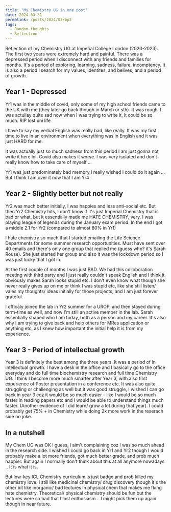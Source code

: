 ```yaml
---
title: 'My Chemistry UG in one post'
date: 2024-03-31
permalink: /posts/2024/03/bp2
tags:
  - Random thoughts
  - Reflection
---
```


Reflection of my Chemistry UG at Imperial College London (2020-2023). The first two years were extremely hard and painful. There was a depressed period when I disconnect with any friends and families for months. It's a period of exploring, learning, sadness, failure, incomptency. It is also a period I search for my values, identites, and belives, and a period of growth.

Year 1 - Depressed
------

Yr1 was in the middle of covid, only some of my high school friends came to the UK with me (they later go back though in March or sth). It was rough. I was actullay quite sad now when I was trying to write it, it could be so much. RIP lost uni life

I have to say my verbal English was really bad, like really. It was my first time to live in an environment when everything was in English and it was just HARD for me.

It was actually just so much sadness from this period I am just gonna not write it here lol. Covid also makes it worse. I was very isolated and don't really know how to take care of myself ... 

Yr1 was just predominately bad memory I really wished I could do it again ... But I think I am over it now that I am Yr4 .

Year 2 - Slightly better but not really
------

Yr2 was much better initially, I was happies and less anti-social etc. But then Yr2 Chemistry hits, I don't know if it's just Imperial Chemistry that is bad or what, but it essentially made me HATE CHEMISTRY, very. I was playing league of legends during the January exam period. In the end I got a middle 2.1 for Yr2 (compared to almost 80% in Yr1)

I hate chemistry so much that I started emailing the Life Science Departments for some summer research opportunities. Must have sent over 40 emails and there's only one group that replied me (guess who? it's Sarah Rouse). She just started her group and also it was the lockdown period so I was just lucky that I got in.

At the first couple of months I was just BAD. We had this colloboration meeting with third party and I just really couldn't speak English and I think it obviously makes Sarah looks stupid etc. I don't even know what though she never really gives up on me or think I was stupid etc, like she still listen/ vales my thoughts/ ideas initially for those projects, and I am just forever grateful.

I officaly joined the lab in Yr2 summer for a UROP, and then stayed during term-time as well, and now I'm still an active member in the lab. Sarah essentially shaped who I am today, both as a person and my career. It's also why I am trying to give back and help others for MRes application or anything etc, as I knew how important the initial help it is from my experience.

Year 3 - Period of intellectual growth
------

Year 3 is definitely the best among the three years. It was a period of in intellectual growth. I have a desk in the office and I basically go to the office everyday and do full time biochemistry research and full time Chemistry UG. I think I become more much smarter after Year 3, with also first experience of Poster presentation in a conference etc. It was also quite struggling or challenging as well but it was good struggle, I wished I can go back in year 3 coz it would be so much easier - like I would be so much faster in reading papers etc and I would be able to understand things much faster. (Another evidence of I did learn/ grow a lot during that year). I could probably get 75% + in Chemistry while doing 2x more work in the reserach side no joke.

In a nutshell
------

My Chem UG was OK i guess, I aim't complaining coz I was so much ahead in the research side. I wished I could go back in Yr1 and Yr2 though I would probably make a lot more friends, got much better grade, and prob much happier. But again I normally don't think about this at all anymore nowadays .. It is what it is.

But low-key ICL Chemistry curriculum is just badge and prob killed my chemistry love. I still like medicinal chemistry/ drug discovery though it's the other bit like inorganic/ bad lectures in physical chem that makes me fking hate chemistry. Theoretical/ physical chemistry should be fun but the lectures were so bad that I lost enthusiasm .. I might pick them up again though in near future.
